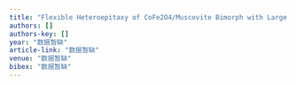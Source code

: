 ```yaml
---
title: "Flexible Heteroepitaxy of CoFe2O4/Muscovite Bimorph with Large Magnetostriction"
authors: []
authors-key: []
year: "数据暂缺"
article-link: "数据暂缺"
venue: "数据暂缺"
bibex: "数据暂缺"
---
```

